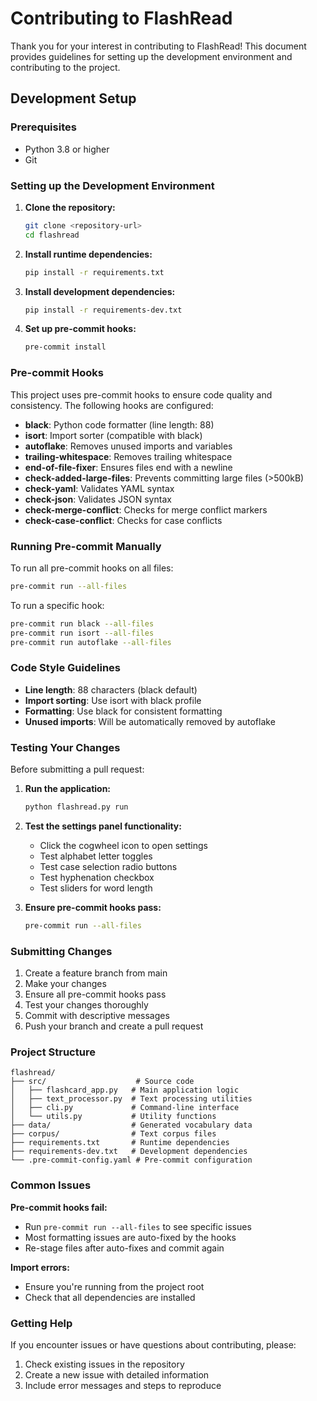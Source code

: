 # Contributing to FlashRead

Thank you for your interest in contributing to FlashRead! This document provides guidelines for setting up the development environment and contributing to the project.

## Development Setup

### Prerequisites

- Python 3.8 or higher
- Git

### Setting up the Development Environment

1. **Clone the repository:**
   ```bash
   git clone <repository-url>
   cd flashread
   ```

2. **Install runtime dependencies:**
   ```bash
   pip install -r requirements.txt
   ```

3. **Install development dependencies:**
   ```bash
   pip install -r requirements-dev.txt
   ```

4. **Set up pre-commit hooks:**
   ```bash
   pre-commit install
   ```

### Pre-commit Hooks

This project uses pre-commit hooks to ensure code quality and consistency. The following hooks are configured:

- **black**: Python code formatter (line length: 88)
- **isort**: Import sorter (compatible with black)
- **autoflake**: Removes unused imports and variables
- **trailing-whitespace**: Removes trailing whitespace
- **end-of-file-fixer**: Ensures files end with a newline
- **check-added-large-files**: Prevents committing large files (>500kB)
- **check-yaml**: Validates YAML syntax
- **check-json**: Validates JSON syntax
- **check-merge-conflict**: Checks for merge conflict markers
- **check-case-conflict**: Checks for case conflicts

### Running Pre-commit Manually

To run all pre-commit hooks on all files:
```bash
pre-commit run --all-files
```

To run a specific hook:
```bash
pre-commit run black --all-files
pre-commit run isort --all-files
pre-commit run autoflake --all-files
```

### Code Style Guidelines

- **Line length**: 88 characters (black default)
- **Import sorting**: Use isort with black profile
- **Formatting**: Use black for consistent formatting
- **Unused imports**: Will be automatically removed by autoflake

### Testing Your Changes

Before submitting a pull request:

1. **Run the application:**
   ```bash
   python flashread.py run
   ```

2. **Test the settings panel functionality:**
   - Click the cogwheel icon to open settings
   - Test alphabet letter toggles
   - Test case selection radio buttons
   - Test hyphenation checkbox
   - Test sliders for word length

3. **Ensure pre-commit hooks pass:**
   ```bash
   pre-commit run --all-files
   ```

### Submitting Changes

1. Create a feature branch from main
2. Make your changes
3. Ensure all pre-commit hooks pass
4. Test your changes thoroughly
5. Commit with descriptive messages
6. Push your branch and create a pull request

### Project Structure

```
flashread/
├── src/                    # Source code
│   ├── flashcard_app.py   # Main application logic
│   ├── text_processor.py  # Text processing utilities
│   ├── cli.py             # Command-line interface
│   └── utils.py           # Utility functions
├── data/                  # Generated vocabulary data
├── corpus/                # Text corpus files
├── requirements.txt       # Runtime dependencies
├── requirements-dev.txt   # Development dependencies
└── .pre-commit-config.yaml # Pre-commit configuration
```

### Common Issues

**Pre-commit hooks fail:**
- Run `pre-commit run --all-files` to see specific issues
- Most formatting issues are auto-fixed by the hooks
- Re-stage files after auto-fixes and commit again

**Import errors:**
- Ensure you're running from the project root
- Check that all dependencies are installed

### Getting Help

If you encounter issues or have questions about contributing, please:
1. Check existing issues in the repository
2. Create a new issue with detailed information
3. Include error messages and steps to reproduce
